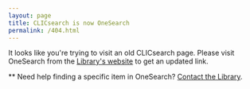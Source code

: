 ```yaml
---
layout: page
title: CLICsearch is now OneSearch
permalink: /404.html
---
```



It looks like you're trying to visit an old CLICsearch page. Please visit OneSearch from the [Library's website](https://library.csp.edu) to get an updated link.

** Need help finding a specific item in OneSearch? [Contact the Library](https://library.csp.edu/services/help).
